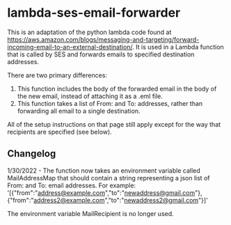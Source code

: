 # lambda-ses-email-forwarder

This is an adaptation of the python lambda code found at https://aws.amazon.com/blogs/messaging-and-targeting/forward-incoming-email-to-an-external-destination/. It is used in a Lambda function that is called by SES and forwards emails to specified destination addresses.

There are two primary differences:

1. This function includes the body of the forwarded email in the body of the new email, instead of attaching it as a .eml file.
2. This function takes a list of From: and To: addresses, rather than forwarding all email to a single destination.

All of the setup instructions on that page still apply except for the way that recipients are specified (see below).

## Changelog

1/30/2022 - The function now takes an environment variable called MailAddressMap that should contain a string representing a json list of From: and To: email addresses. For example: '[{"from":"address@example.com","to":"newaddress@gmail.com"},{"from":"address2@example.com","to":"newaddress2@gmail.com"}]'

The environment variable MailRecipient is no longer used.
